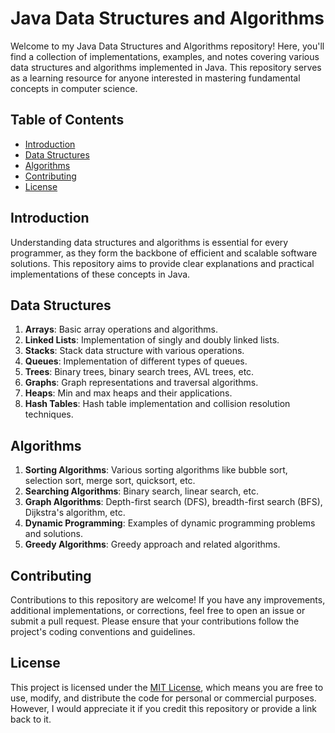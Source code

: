 # Java Data Structures and Algorithms

Welcome to my Java Data Structures and Algorithms repository! Here, you'll find a collection of implementations, examples, and notes covering various data structures and algorithms implemented in Java. This repository serves as a learning resource for anyone interested in mastering fundamental concepts in computer science.

## Table of Contents

- [Introduction](#introduction)
- [Data Structures](#data-structures)
- [Algorithms](#algorithms)
- [Contributing](#contributing)
- [License](#license)

## Introduction

Understanding data structures and algorithms is essential for every programmer, as they form the backbone of efficient and scalable software solutions. This repository aims to provide clear explanations and practical implementations of these concepts in Java.

## Data Structures

1. **Arrays**: Basic array operations and algorithms.
2. **Linked Lists**: Implementation of singly and doubly linked lists.
3. **Stacks**: Stack data structure with various operations.
4. **Queues**: Implementation of different types of queues.
5. **Trees**: Binary trees, binary search trees, AVL trees, etc.
6. **Graphs**: Graph representations and traversal algorithms.
7. **Heaps**: Min and max heaps and their applications.
8. **Hash Tables**: Hash table implementation and collision resolution techniques.

## Algorithms

1. **Sorting Algorithms**: Various sorting algorithms like bubble sort, selection sort, merge sort, quicksort, etc.
2. **Searching Algorithms**: Binary search, linear search, etc.
3. **Graph Algorithms**: Depth-first search (DFS), breadth-first search (BFS), Dijkstra's algorithm, etc.
4. **Dynamic Programming**: Examples of dynamic programming problems and solutions.
5. **Greedy Algorithms**: Greedy approach and related algorithms.

## Contributing

Contributions to this repository are welcome! If you have any improvements, additional implementations, or corrections, feel free to open an issue or submit a pull request. Please ensure that your contributions follow the project's coding conventions and guidelines.

## License

This project is licensed under the [MIT License](LICENSE), which means you are free to use, modify, and distribute the code for personal or commercial purposes. However, I would appreciate it if you credit this repository or provide a link back to it.

